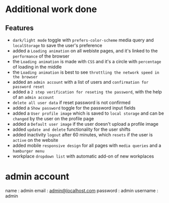 # Additional work done

## Features

- `dark/light mode` toggle with `prefers-color-scheme` media query and `localStorage` to save the user's preference
- added a `Loading animation` on all webiste pages, and it's linked to the `performance` of the browser
- the `Loading animation` is made with `CSS` and it's a circle with `percentage` of loading in the middle
- the `Loading animation` is best to see `throttling the network speed in the browser`
- added an `admin account` with a list of users and `confirmation for password reset`
- added a `2 step verification for reseting the password`, with the help of an `admin account`
- `delete all user data` if reset password is not confirmed
- added a `Show password` toggle for the password input fields
- added a `User profile image` which is saved to `local storage` and can be `changed` by the user on the profile page
- added a `Default user image` if the user doesn't upload a profile image
- added `update and delete` functionality for the user shifts
- added inactivity `logout` after 60 minutes, which `resets` if the user is `active` on the website
- added mobile `responsive design` for all pages with `media queries` and a `hamburger menu`
- workplace `dropdown list` with automatic add-on of new workplaces

# admin account

name : admin
email : admin@localhost.com
password : admin
username : admin
